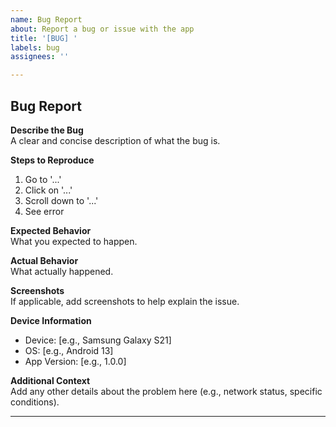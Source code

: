 ```yaml
---
name: Bug Report
about: Report a bug or issue with the app
title: '[BUG] '
labels: bug
assignees: ''

---
```


## Bug Report

**Describe the Bug**  
A clear and concise description of what the bug is.

**Steps to Reproduce**  
1. Go to '...'
2. Click on '...'
3. Scroll down to '...'
4. See error

**Expected Behavior**  
What you expected to happen.

**Actual Behavior**  
What actually happened.

**Screenshots**  
If applicable, add screenshots to help explain the issue.

**Device Information**  
- Device: [e.g., Samsung Galaxy S21]
- OS: [e.g., Android 13]
- App Version: [e.g., 1.0.0]

**Additional Context**  
Add any other details about the problem here (e.g., network status, specific conditions).

---
